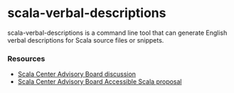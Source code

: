 # scala-verbal-descriptions

scala-verbal-descriptions is a command line tool that can generate English verbal descriptions for Scala source files or snippets.


### Resources

- [Scala Center Advisory Board discussion](https://github.com/scalacenter/advisoryboard/pull/37)
- [Scala Center Advisory Board Accessible Scala proposal](https://github.com/scalacenter/advisoryboard/blob/master/proposals/verbal-descriptions.md)



